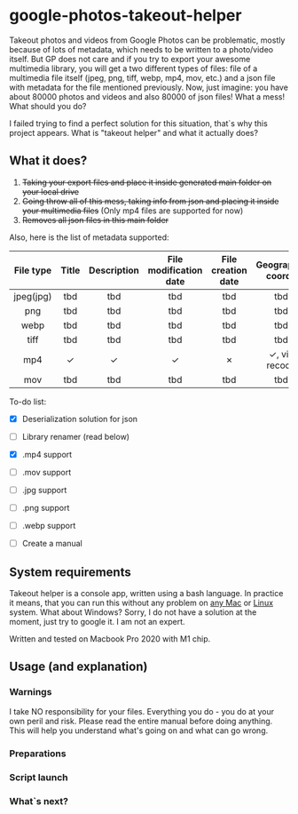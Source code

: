 # google-photos-takeout-helper
Takeout photos and videos from Google Photos can be problematic, mostly because of lots of metadata, which needs to be written to a photo/video itself. But GP does not care and if you try to export your awesome multimedia library, you will get a two different types of files: file of a multimedia file itself (jpeg, png, tiff, webp, mp4, mov, etc.) and a json file with metadata for the file mentioned previously. Now, just imagine: you have about 80000 photos and videos and also 80000 of json files! What a mess! What should you do?

I failed trying to find a perfect solution for this situation, that`s why this project appears. What is "takeout helper" and what it actually does?

What it does?
-------

1. ~~Taking your export files and place it inside generated main folder on your local drive~~
2. ~~Going throw all of this mess, taking info from json and placing it inside your multimedia files~~ (Only mp4 files are supported for now)
3. ~~Removes all json files in this main folder~~

Also, here is the list of metadata supported:

| File type | Title | Description | File modification date | File creation date  | Geographic coords |
|:-----------:|:-----------:|:-----------:|:-----------:|:-----------:|:-----------:|
| jpeg(jpg)  | tbd  | tbd  | tbd  | tbd  | tbd  |
| png  | tbd  | tbd  | tbd  | tbd  | tbd  |
| webp  | tbd  | tbd  | tbd  | tbd  | tbd  |
| tiff  | tbd  | tbd  | tbd  | tbd  | tbd  |
| mp4  | &#10003;  | &#10003;  | &#10003;  | &#10007;  | &#10003;, via recode  |
| mov  | tbd  | tbd  | tbd  | tbd  | tbd  |

To-do list:
- [x] Deserialization solution for json
- [ ] Library renamer (read below)
- [x] .mp4 support
- [ ] .mov support
- [ ] .jpg support
- [ ] .png support
- [ ] .webp support
- [ ] Create a manual



System requirements
-------

Takeout helper is a console app, written using a bash language.
In practice it means, that you can run this without any problem on <u>any Mac</u> or <u>Linux</u> system.
What about Windows? Sorry, I do not have a solution at the moment, just try to google it. I am not an expert.

Written and tested on Macbook Pro 2020 with M1 chip.

Usage (and explanation)
-------
### Warnings

I take NO responsibility for your files. Everything you do - you do at your own peril and risk.
Please read the entire manual before doing anything. This will help you understand what's going on and what can go wrong.

### Preparations



### Script launch
### What`s next?

